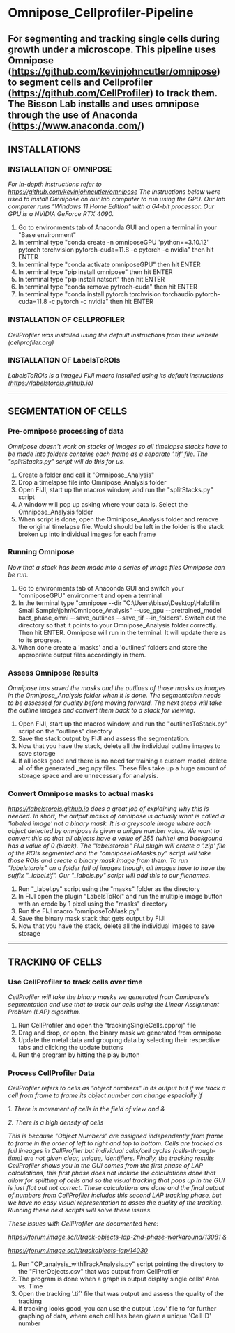 # Omnipose_Cellprofiler-Pipeline

For segmenting and tracking single cells during growth under a microscope. This pipeline uses Omnipose (https://github.com/kevinjohncutler/omnipose) to segment cells and Cellprofiler (https://github.com/CellProfiler) to track them. The Bisson Lab installs and uses omnipose through the use of Anaconda (https://www.anaconda.com/)
---------------------------------------------------------------------------------------------------------------------------------------------------------------------------------------------
## INSTALLATIONS

### INSTALLATION OF OMNIPOSE
*For in-depth instructions refer to https://github.com/kevinjohncutler/omnipose
The instructions below were used to install Omnipose on our lab computer to run using the GPU. Our lab computer runs "Windows 11 Home Edition" with a 64-bit processor. Our GPU is a NVIDIA GeForce RTX 4090.*

1. Go to environments tab of Anaconda GUI and open a terminal in your "Base environment"
2. In terminal type "conda create -n omniposeGPU 'python==3.10.12' pytorch torchvision pytorch-cuda=11.8 -c pytorch -c nvidia" then hit ENTER
3. In terminal type "conda activate omniposeGPU" then hit ENTER
4. In terminal type "pip install omnipose" then hit ENTER
5. In terminal type "pip install natsort" then hit ENTER
6. In terminal type "conda remove pytroch-cuda" then hit ENTER
7. In terminal type "conda install pytorch torchvision torchaudio pytorch-cuda=11.8 -c pytorch -c nvidia" then hit ENTER

### INSTALLATION OF CELLPROFILER
*CellProfiler was installed using the default instructions from their website (cellprofiler.org)*

### INSTALLATION OF LabelsToROIs
*LabelsToROIs is a imageJ FIJI macro installed using its default instructions (https://labelstorois.github.io)*

---------------------------------------------------------------------------------------------------------------------------------------------------------------------------------------------
## SEGMENTATION OF CELLS

### Pre-omnipose processing of data
*Omnipose doesn't work on stacks of images so all timelapse stacks have to be made into folders contains each frame as a separate '.tif' file. The "splitStacks.py" script will do this for us.*

1. Create a folder and call it "Omnipose_Analysis"
2. Drop a timelapse file into Omnipose_Analysis folder
3. Open FIJI, start up the macros window, and run the "splitStacks.py" script
4. A window will pop up asking where your data is. Select the Omnipose_Analysis folder
5. When script is done, open the Ominipose_Analysis folder and remove the original timelapse file. Would should be left in the folder is the stack broken up into individual images for each frame

### Running Omnipose
*Now that a stack has been made into a series of image files Omnipose can be run.*

1. Go to environments tab of Anaconda GUI and switch your "omniposeGPU" environment and open a terminal
2. In the terminal type "omnipose --dir "C:\Users\bisso\Desktop\Halofilin Small Sample\john\Omnipose_Analysis" --use_gpu --pretrained_model bact_phase_omni --save_outlines --save_tif --in_folders". Switch out the directory so that it points to your Omnipose_Analysis folder correctly. Then hit ENTER. Omnipose will run in the terminal. It will update there as to its progress.
3. When done create a 'masks' and a 'outlines' folders and store the appropriate output files accordingly in them.

### Assess Omnipose Results
*Omnipose has saved the masks and the outlines of those masks as images in the Omnipose_Analysis folder when it is done. The segmentation needs to be assessed for quality before moving forward. The next steps will take the outline images and convert them back to a stack for viewing.*

1. Open FIJI, start up the macros window, and run the "outlinesToStack.py" script on the "outlines" directory
2. Save the stack output by FIJI and assess the segmentation.
3. Now that you have the stack, delete all the individual outline images to save storage
4. If all looks good and there is no need for training a custom model, delete all of the generated _seg.npy files. These files take up a huge amount of storage space and are unnecessary for analysis.

### Convert Omnipose masks to actual masks
*https://labelstorois.github.io does a great job of explaining why this is needed. In short, the output masks of omnipose is actually what is called a 'labeled image' not a binary mask. It is a greyscale image where each object detected by omnipose is given a unique number value. We want to convert this so that all objects have a value of 255 (white) and backgound has a value of 0 (black). The "labelstorois" FIJI plugin will create a '.zip' file of the ROIs segmented and the "omniposeToMasks.py" script will take those ROIs and create a binary mask image from them. To run "labelstorois" on a folder full of images though, all images have to have the suffix "_label.tif". Our "_labels.py" script will add this to our filenames.*

1. Run "_label.py" script using the "masks" folder as the directory
2. In FIJI open the plugin "LabelsToRoi" and run the multiple image button with an erode by 1 pixel using the "masks" directory
3. Run the FIJI macro "omniposeToMask.py"
4. Save the binary mask stack that gets output by FIJI
5. Now that you have the stack, delete all the individual images to save storage

---------------------------------------------------------------------------------------------------------------------------------------------------------------------------------------------
## TRACKING OF CELLS

### Use CellProfiler to track cells over time
*CellProfiler will take the binary masks we generated from Omnipose's segmentation and use that to track our cells using the Linear Assignment Problem (LAP) algorithm.*

1. Run CellProfiler and open the "trackingSingleCells.cpproj" file
2. Drag and drop, or open, the binary mask we generated from omnipose
3. Update the metal data and grouping data by selecting their respective tabs and clicking the update buttons
4. Run the program by hitting the play button

### Process CellProfiler Data
*CellProfiler refers to cells as "object numbers" in its output but if we track a cell from frame to frame its object number can change especially if*

*1. There is movement of cells in the field of view and &*

*2. There is a high density of cells*

*This is because "Object Numbers" are assigned independently from frame to frame in the order of left to right and top to bottom. Cells are tracked as full lineages in CellProfiler but individual cells/cell cycles (cells-through-time) are not given clear, unique, identifiers. Finally, the tracking results CellProfiler shows you in the GUI comes from the first phase of LAP calculations, this first phase does not include the calculations done that allow for splitting of cells and so the visual tracking that pops up in the GUI is just flat out not correct. These calculations are done and the final output of numbers from CellProfiler includes this second LAP tracking phase, but we have no easy visual representation to asses the quality of the tracking. Running these next scripts will solve these issues.*

*These issues with CellProfiler are documented here:*

*https://forum.image.sc/t/track-objects-lap-2nd-phase-workaround/13081 &*

*https://forum.image.sc/t/trackobjects-lap/14030*

 1. Run "CP_analysis_withTrackAnalysis.py" script pointing the directory to the "FilterObjects.csv" that was output from CellProfiler
 2. The program is done when a graph is output display single cells' Area vs. Time
 3. Open the tracking '.tif' file that was output and assess the quality of the tracking
 4. If tracking looks good, you can use the output '.csv' file to for further graphing of data, where each cell has been given a unique 'Cell ID' number
